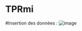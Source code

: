 # TPRmi
#Insertion des données : 
![image](https://github.com/NassimaOuardine/TPRmi/assets/147509426/e4eb63fe-4dec-4aa2-98e6-485f41fac234)

